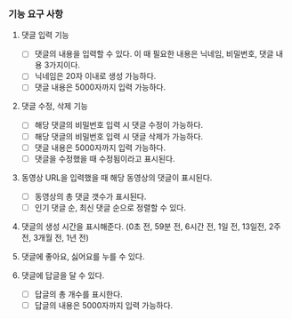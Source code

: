 ### 기능 요구 사항

1. 댓글 입력 기능

   - [ ] 댓글의 내용을 입력할 수 있다. 이 때 필요한 내용은 닉네임, 비밀번호, 댓글 내용 3가지이다.
   - [ ] 닉네임은 20자 이내로 생성 가능하다.
   - [ ] 댓글 내용은 5000자까지 입력 가능하다.

2. 댓글 수정, 삭제 기능

   - [ ] 해당 댓글의 비밀번호 입력 시 댓글 수정이 가능하다.
   - [ ] 해당 댓글의 비밀번호 입력 시 댓글 삭제가 가능하다.
   - [ ] 댓글 내용은 5000자까지 입력 가능하다.
   - [ ] 댓글을 수정했을 때 수정됨이라고 표시된다.

3. 동영상 URL을 입력했을 때 해당 동영상의 댓글이 표시된다.

   - [ ] 동영상의 총 댓글 갯수가 표시된다.
   - [ ] 인기 댓글 순, 최신 댓글 순으로 정렬할 수 있다.

4. 댓글의 생성 시간을 표시해준다. (0초 전, 59분 전, 6시간 전, 1일 전, 13일전, 2주 전, 3개월 전, 1년 전)

5. 댓글에 좋아요, 싫어요를 누를 수 있다.

6. 댓글에 답글을 달 수 있다.
   - [ ] 답글의 총 개수를 표시한다.
   - [ ] 답글의 내용은 5000자까지 입력 가능하다.

